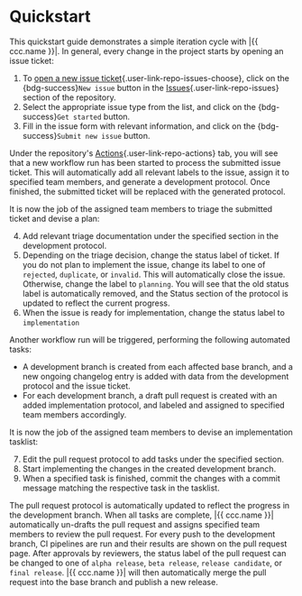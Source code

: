 # Quickstart

This quickstart guide demonstrates a simple iteration cycle with |{{ ccc.name }}|.
In general, every change in the project starts by opening an issue ticket:

1. To [open a new issue ticket](){.user-link-repo-issues-choose},
   click on the {bdg-success}`New issue` button in the [Issues](){.user-link-repo-issues}
   section of the repository.
2. Select the appropriate issue type from the list, and click on the {bdg-success}`Get started` button.
3. Fill in the issue form with relevant information, and click on the {bdg-success}`Submit new issue` button.

Under the repository's [Actions](){.user-link-repo-actions} tab,
you will see that a new workflow run has been started to process the submitted issue ticket.
This will automatically add all relevant labels to the issue, assign it to specified team members,
and generate a development protocol. Once finished, the submitted ticket will be replaced
with the generated protocol.

It is now the job of the assigned team members to triage the submitted ticket and
devise a plan:

4. Add relevant triage documentation under the specified section in the development protocol.
5. Depending on the triage decision, change the status label of ticket.
   If you do not plan to implement the issue, change its label to one of `rejected`, `duplicate`, or `invalid`.
   This will automatically close the issue. Otherwise, change the label to `planning`.
   You will see that the old status label is automatically removed, and the Status section
   of the protocol is updated to reflect the current progress.
6. When the issue is ready for implementation, change the status label to `implementation`

Another workflow run will be triggered, performing the following automated tasks:
- A development branch is created from each affected base branch, and a new ongoing changelog entry is added
  with data from the development protocol and the issue ticket.
- For each development branch, a draft pull request is created with an added implementation protocol,
  and labeled and assigned to specified team members accordingly.

It is now the job of the assigned team members to devise an implementation tasklist:

7. Edit the pull request protocol to add tasks under the specified section.
8. Start implementing the changes in the created development branch.
9. When a specified task is finished, commit the changes with a commit message matching the respective task in the tasklist.

The pull request protocol is automatically updated to reflect the progress in the development branch.
When all tasks are complete, |{{ ccc.name }}| automatically un-drafts the pull request
and assigns specified team members to review the pull request.
For every push to the development branch, CI pipelines are run and their results are shown
on the pull request page. After approvals by reviewers, the status label of the pull request
can be changed to one of `alpha release`, `beta release`, `release candidate`, or `final release`.
|{{ ccc.name }}| will then automatically merge the pull request into the base branch
and publish a new release.


<!--

Every change in the repository is initiated by opening an issue.
Each issue form is linked to a specific primary commit type.
In addition, each issue form has a field where the person submitting the issue can specify
the package versions (for package-related issues) or the branches (for non-package-related issues)
the issue is related to.
When an issue is submitted, |{{ ccc.name }}| will carry out the following tasks:
1. Add a type label to the issue, specifying the primary commit type.
2. Add a subtype label to the issue, if specified in the issue form.
3. Add branch labels to the issue, specifying the target branches according to the user specification
   in the issue form. If the issue form specifies the target package versions instead of target branches,
   version labels are added in addition to the corresponding branch labels,
   which are automatically detected from the specified versions.
4. Add a `triage` status label, indicating that the issue is awaiting triage.
5. Post process the issue body according to the specifications in the issue form, if specified.
6. Add assignees to the issue, if specified.

After an issue is opened, the assignees (or any other maintainer of the project) must triage the issue
and then change its status label from `triage` to one of the following:
- `invalid`: The issue is not valid. Adding this label will automatically close the issue with
  the `not_planned` state reason.
- `duplicate`: The issue is a duplicate of another issue. Adding this label will automatically close
  the issue with the `not_planned` state reason.
- `rejected`: The issue is valid and not a duplicate, but the proposed changes are not accepted.
  Adding this label will automatically close the issue with the `not_planned` state reason.
- `discuss`: The issue requires more discussion before it can be planned.
  Adding this label will signal to other maintainers to join the discussion.
- `need_volunteer`: The issue is valid and accepted, but no one is available to work on it.
  Adding this label will signal to other maintainers and outside collaborators that the issue is ready
  to be worked on by a volunteer.
- `queued`: The issue is accepted and has a volunteer, but is not yet ready to be worked on.
  Adding this label will signal to other maintainers and outside collaborators that the issue is being
  worked on, and that they should not start working on it.
- `in_dev`: The issue is accepted and being worked on.

When the issue is accepted and ready to be worked on, its status label must be changed to `in_dev`.
Before doing so, the maintainer must make sure that the branch labels of the issue are correct (i.e.,
the user specification in the issue form is consistent with the actual target branches of the issue),
and add or delete branch labels as necessary.

Changing the status label of an issue to `in_dev` will then automatically carry out the following tasks:
1. Create a new development branch from each of the issue's

-->
